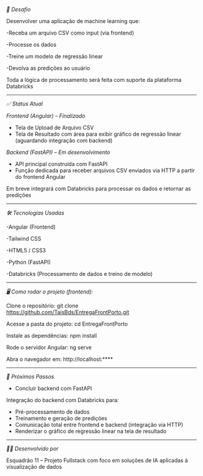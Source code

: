 *📌 Desafio*

Desenvolver uma aplicação de machine learning que:

-Receba um arquivo CSV como input (via frontend)

-Processe os dados

-Treine um modelo de regressão linear

-Devolva as predições ao usuário

Toda a lógica de processamento será feita com suporte da plataforma Databricks

---

*✅ Status Atual*

*Frontend (Angular) – Finalizado*
- Tela de Upload de Arquivo CSV
- Tela de Resultado com área para exibir gráfico de regressão linear (aguardando integração com backend)

*Backend (FastAPI) – Em desenvolvimento*
- API principal construída com FastAPI
- Função dedicada para receber arquivos CSV enviados via HTTP a partir do frontend Angular

Em breve integrará com Databricks para processar os dados e retornar as predições

---
*🛠️ Tecnologias Usadas*

-Angular (Frontend)

-Tailwind CSS

-HTML5 / CSS3

-Python (FastAPI)

-Databricks (Processamento de dados e treino de modelo)

---
*🖥️ Como rodar o projeto (frontend):*

Clone o repositório:
git clone https://github.com/TaisBds/EntregaFrontPorto.git

Acesse a pasta do projeto:
cd EntregaFrontPorto

Instale as dependências:
npm install

Rode o servidor Angular:
ng serve

Abra o navegador em:
http://localhost:****

---
*🚀 Próximos Passos*

- Concluir backend com FastAPI

 Integração do backend com Databricks para:
- Pré-processamento de dados
- Treinamento e geração de predições
- Comunicação total entre frontend e backend (integração via HTTP)
- Renderizar o gráfico de regressão linear na tela de resultado

---
*👩‍💻 Desenvolvido por*

Esquadrão 11 – Projeto Fullstack com foco em soluções de IA aplicadas à visualização de dados

